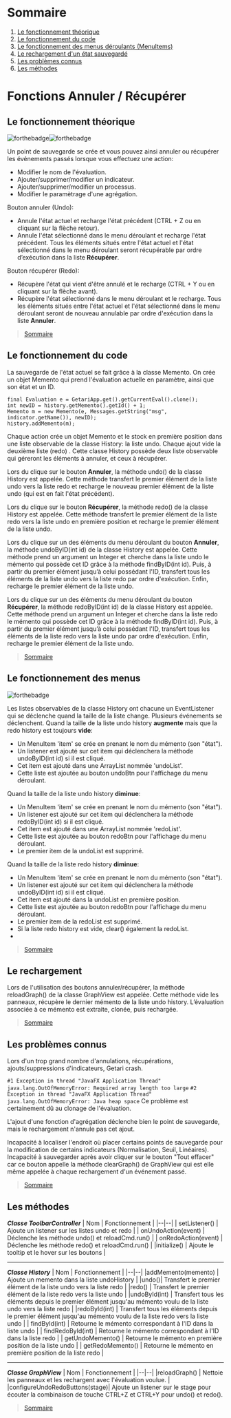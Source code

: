 # Sommaire
1. [Le fonctionnement théorique](#Le-fonctionnement-théorique)
2. [Le fonctionnement du code](#Le-fonctionnement-du-code)
3. [Le fonctionnement des menus déroulants (MenuItems)](#Le-fonctionnement-des-menus)
4. [Le rechargement d'un état sauvegardé](#Le-rechargement)
5. [Les problèmes connus](#Les-problèmes-connus)
6. [Les méthodes](#Les-méthodes)

# Fonctions Annuler / Récupérer
## Le fonctionnement théorique
![forthebadge](https://forthebadge.com/images/badges/powered-by-coffee.svg)![forthebadge](https://forthebadge.com/images/badges/made-with-java.svg)

Un point de sauvegarde se crée et vous pouvez ainsi annuler ou récupérer les événements passés lorsque vous effectuez une action:
- Modifier le nom de l'évaluation.
- Ajouter/supprimer/modifier un indicateur.
- Ajouter/supprimer/modifier un processus.
- Modifier le paramètrage d'une agrégation.

Bouton annuler (Undo):
- Annule l'état actuel et recharge l'état précédent (CTRL + Z ou en cliquant sur la flèche retour).
- Annule l'état sélectionné dans le menu déroulant et recharge l'état précédent.
Tous les éléments situés entre l'état actuel et l'état sélectionné dans le menu déroulant seront récupérable par ordre d’exécution dans la liste **Récupérer**.

Bouton récupérer (Redo):
- Récupère l'état qui vient d'être annulé et le recharge (CTRL + Y ou en cliquant sur la flèche avant).
- Récupère l'état sélectionné dans le menu déroulant et le recharge.
Tous les éléments situés entre l'état actuel et l'état sélectionné dans le menu déroulant seront de nouveau annulable par ordre d'exécution dans la liste **Annuler**.

> [Sommaire](#Sommaire) 

## Le fonctionnement du code

 La sauvegarde de l'état actuel se fait grâce à la classe Memento.
 On crée un objet Memento qui prend l'évaluation actuelle en paramètre, ainsi que son état et un ID.
 
    final Evaluation e = GetariApp.get().getCurrentEval().clone();
    int newID = history.getMemento().getId() + 1;
    Memento m = new Memento(e, Messages.getString("msg", indicator.getName()), newID);
    history.addMemento(m);

 Chaque action crée un objet Memento et le stock en première position dans une liste observable de la classe History: la liste undo. Chaque ajout vide la deuxième liste (redo) .
 Cette classe History possède deux liste observable qui géreront les éléments à annuler, et ceux à récupérer.
 
 Lors du clique sur le bouton **Annuler**, la méthode undo() de la classe History est appelée.
 Cette méthode transfert le premier élément de la liste undo vers la liste redo et recharge le nouveau premier élément de la liste undo (qui est en fait l'état précédent).

Lors du clique sur le bouton **Récupérer**, la méthode redo() de la classe History est appelée.
Cette méthode transfert le premier élément de la liste redo vers la liste undo en première position et recharge le premier élément de la liste undo.

Lors du clique sur un des éléments du menu déroulant du bouton **Annuler**, la méthode undoByID(int id) de la classe History est appelée.
Cette méthode prend un argument un Integer et cherche dans la liste undo le mémento qui possède cet ID grâce à la méthode findByID(int id).
Puis, à partir du premier élément jusqu’à celui possédant l'ID, transfert tous les éléments de la liste undo vers la liste redo par ordre d'exécution.
Enfin, recharge le premier élément de la liste undo.

Lors du clique sur un des éléments du menu déroulant du bouton **Récupérer**, la méthode redoByID(int id) de la classe History est appelée.
Cette méthode prend un argument un Integer et cherche dans la liste redo le mémento qui possède cet ID grâce à la méthode findByID(int id).
Puis, à partir du premier élément jusqu’à celui possédant l'ID, transfert tous les éléments de la liste redo vers la liste undo par ordre d'exécution.
Enfin, recharge le premier élément de la liste undo.

> [Sommaire](#Sommaire) 

## Le fonctionnement des menus
![forthebadge](https://forthebadge.com/images/badges/powered-by-black-magic.svg)

Les listes observables de la classe History ont chacune un EventListener qui se déclenche quand la taille de la liste change.
Plusieurs événements se déclenchent.
Quand la taille de la liste undo history **augmente** mais que la redo history est toujours **vide**:

- Un MenuItem 'item' se crée en prenant le nom du mémento (son "état").
- Un listener est ajouté sur cet item qui déclenchera la méthode undoByID(int id) si il est cliqué.
- Cet item est ajouté dans une ArrayList nommée 'undoList'.
- Cette liste est ajoutée au bouton undoBtn pour l'affichage du menu déroulant.

Quand la taille de la liste undo history **diminue**:

- Un MenuItem 'item' se crée en prenant le nom du mémento (son "état").
- Un listener est ajouté sur cet item qui déclenchera la méthode redoByID(int id) si il est cliqué.
- Cet item est ajouté dans une ArrayList nommée 'redoList'.
- Cette liste est ajoutée au bouton redoBtn pour l'affichage du menu déroulant.
- Le premier item de la undoList est supprimé.

 Quand la taille de la liste redo history **diminue**:

- Un MenuItem 'item' se crée en prenant le nom du mémento (son "état").
- Un listener est ajouté sur cet item qui déclenchera la méthode undoByID(int id) si il est cliqué.
- Cet item est ajouté dans la undoList en première position.
- Cette liste est ajoutée au bouton redoBtn pour l'affichage du menu déroulant.
- Le premier item de la redoList est supprimé.
- Si la liste redo history est vide, clear() également la redoList.
- 
> [Sommaire](#Sommaire) 

## Le rechargement

Lors de l'utilisation des boutons annuler/récupérer, la méthode reloadGraph() de la classe GraphView est appelée. Cette méthode vide les panneaux, récupère le dernier mémento de la liste undo history.
L’évaluation associée à ce mémento est extraite, clonée, puis rechargée.

> [Sommaire](#Sommaire) 


## Les problèmes connus

Lors d'un trop grand nombre d'annulations, récupérations, ajouts/suppressions d'indicateurs, Getari crash.

`#1 Exception in thread "JavaFX Application Thread" java.lang.OutOfMemoryError: Required array length too large`
`#2 Exception in thread "JavaFX Application Thread" java.lang.OutOfMemoryError: Java heap space`
Ce problème est certainement dû au clonage de l'évaluation.

L'ajout d'une fonction d'agrégation déclenche bien le point de sauvegarde, mais le rechargement n'annule pas cet ajout.

Incapacité à localiser l'endroit où placer certains points de sauvegarde pour la modification de certains indicateurs (Normalisation, Seuil, Linéaires).
Incapacité à sauvegarder après avoir cliquer sur le bouton "Tout effacer" car ce bouton appelle la méthode clearGraph() de GraphView qui est elle même appelée à chaque rechargement d'un événement passé.

> [Sommaire](#Sommaire) 

## Les méthodes


***Classe ToolbarController***
| Nom  | Fonctionnement |
|--|--|
| setListener()   | Ajoute un listener sur les listes undo et redo |
| onUndoAction(event)   | Déclenche les méthode undo() et reloadCmd.run() |
| onRedoAction(event)   | Déclenche les méthode redo() et reloadCmd.run() |
|initialize()   | Ajoute le tooltip et le hover sur les boutons |

---
***Classe History***
| Nom  | Fonctionnement |
|--|--|
|addMemento(memento) | Ajoute un memento dans la liste undoHistory |
|undo()| Transfert le premier élément de la liste undo vers la liste redo |
|redo() | Transfert le premier élément de la liste redo vers la liste undo |
|undoById(int) | Transfert tous les éléments depuis le premier élément jusqu'au mémento voulu de la liste undo vers la liste redo |
|redoById(int) | Transfert tous les éléments depuis le premier élément jusqu'au mémento voulu de la liste redo vers la liste undo |
| findById(int) | Retourne le mémento correspondant à l'ID dans la liste undo |
| findRedoById(int) | Retourne le mémento correspondant à l'ID dans la liste redo |
| getUndoMemento() | Retourne le mémento en première position de la liste undo |
| getRedoMemento() | Retourne le mémento en première position de la liste redo |

---
***Classe GraphView***
| Nom  | Fonctionnement |
|--|--|
|reloadGraph() | Nettoie les panneaux et les rechargent avec l'évaluation voulue. |
|configureUndoRedoButtons(stage)| Ajoute un listener sur le stage pour écouter la combinaison de touche CTRL+Z et CTRL+Y pour undo() et redo().

> [Sommaire](#Sommaire) 





